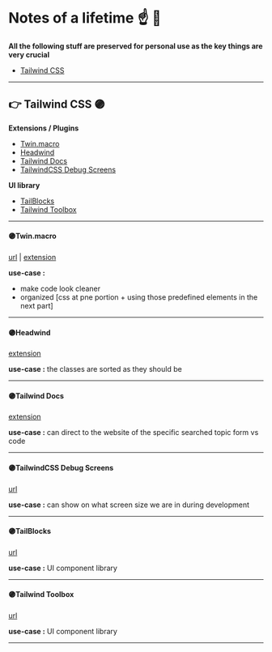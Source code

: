 # Notes of a lifetime ☝️ 🕋

**All the following stuff are preserved for personal use as the key things are very crucial**

-   [Tailwind CSS](#tailwind-css)

---

## 👉 Tailwind CSS 🟣

**Extensions / Plugins**

-   [Twin.macro](#twin.macro)
-   [Headwind](#headwind)
-   [Tailwind Docs](#tailwind-docs)
-   [TailwindCSS Debug Screens](#tailwindcss-debug-screens)

**UI library**

-   [TailBlocks](#tailblocks)
-   [Tailwind Toolbox](#tailwind-toolbox)

---

#### 🟣Twin.macro

[url](https://github.com/ben-rogerson/twin.macro) | [extension](https://marketplace.visualstudio.com/items?itemName=lightyen.tailwindcss-intellisense-twin)

**use-case :**

-   make code look cleaner
-   organized [css at pne portion + using those predefined elements in the next part]

---

#### 🟣Headwind

[extension](https://marketplace.visualstudio.com/items?itemName=heybourn.headwind)

**use-case :** the classes are sorted as they should be

---

#### 🟣Tailwind Docs

[extension](https://marketplace.visualstudio.com/items?itemName=austenc.tailwind-docs)

**use-case :** can direct to the website of the specific searched topic form vs code

---

#### 🟣TailwindCSS Debug Screens

[url](https://github.com/jorenvanhee/tailwindcss-debug-screens)

**use-case :** can show on what screen size we are in during development

---

#### 🟣TailBlocks

[url](https://tailblocks.cc/)

**use-case :** UI component library

---

#### 🟣Tailwind Toolbox

[url](https://www.tailwindtoolbox.com/)

**use-case :** UI component library


---
